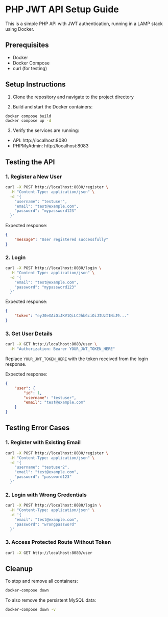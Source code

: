 # PHP JWT API Setup Guide

This is a simple PHP API with JWT authentication, running in a LAMP stack using Docker.

## Prerequisites

- Docker
- Docker Compose
- curl (for testing)

## Setup Instructions

1. Clone the repository and navigate to the project directory

2. Build and start the Docker containers:
```bash
docker compose build
docker compose up -d
```

3. Verify the services are running:
- API: http://localhost:8080
- PHPMyAdmin: http://localhost:8083

## Testing the API

### 1. Register a New User

```bash
curl -X POST http://localhost:8080/register \
  -H "Content-Type: application/json" \
  -d '{
    "username": "testuser",
    "email": "test@example.com",
    "password": "mypassword123"
  }'
```

Expected response:
```json
{
    "message": "User registered successfully"
}
```

### 2. Login

```bash
curl -X POST http://localhost:8080/login \
  -H "Content-Type: application/json" \
  -d '{
    "email": "test@example.com",
    "password": "mypassword123"
  }'
```

Expected response:
```json
{
    "token": "eyJ0eXAiOiJKV1QiLCJhbGciOiJIUzI1NiJ9..."
}
```

### 3. Get User Details

```bash
curl -X GET http://localhost:8080/user \
  -H "Authorization: Bearer YOUR_JWT_TOKEN_HERE"
```

Replace `YOUR_JWT_TOKEN_HERE` with the token received from the login response.

Expected response:
```json
{
    "user": {
        "id": 1,
        "username": "testuser",
        "email": "test@example.com"
    }
}
```

## Testing Error Cases

### 1. Register with Existing Email
```bash
curl -X POST http://localhost:8080/register \
  -H "Content-Type: application/json" \
  -d '{
    "username": "testuser2",
    "email": "test@example.com",
    "password": "password123"
  }'
```

### 2. Login with Wrong Credentials
```bash
curl -X POST http://localhost:8080/login \
  -H "Content-Type: application/json" \
  -d '{
    "email": "test@example.com",
    "password": "wrongpassword"
  }'
```

### 3. Access Protected Route Without Token
```bash
curl -X GET http://localhost:8080/user
```

## Cleanup

To stop and remove all containers:
```bash
docker-compose down
```

To also remove the persistent MySQL data:
```bash
docker-compose down -v
```